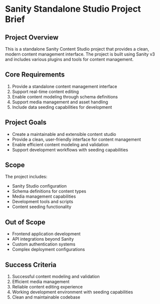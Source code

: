 # Sanity Standalone Studio Project Brief

## Project Overview
This is a standalone Sanity Content Studio project that provides a clean, modern content management interface. The project is built using Sanity v3 and includes various plugins and tools for content management.

## Core Requirements
1. Provide a standalone content management interface
2. Support real-time content editing
3. Enable content modeling through schema definitions
4. Support media management and asset handling
5. Include data seeding capabilities for development

## Project Goals
- Create a maintainable and extensible content studio
- Provide a clean, user-friendly interface for content management
- Enable efficient content modeling and validation
- Support development workflows with seeding capabilities

## Scope
The project includes:
- Sanity Studio configuration
- Schema definitions for content types
- Media management capabilities
- Development tools and scripts
- Content seeding functionality

## Out of Scope
- Frontend application development
- API integrations beyond Sanity
- Custom authentication systems
- Complex deployment configurations

## Success Criteria
1. Successful content modeling and validation
2. Efficient media management
3. Reliable content editing experience
4. Working development environment with seeding capabilities
5. Clean and maintainable codebase 